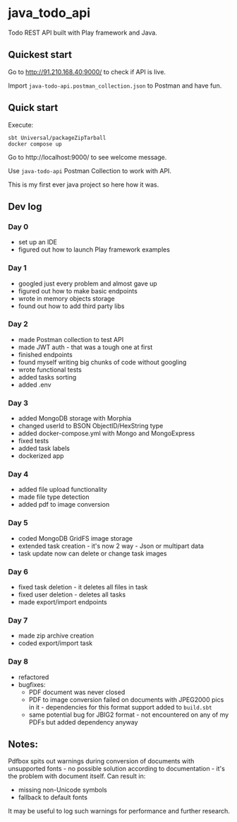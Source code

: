 # java_todo_api

Todo REST API built with Play framework and Java.

## Quickest start

Go to http://91.210.168.40:9000/ to check if API is live.

Import `java-todo-api.postman_collection.json` to Postman and have fun.



## Quick start
Execute:
```shell
sbt Universal/packageZipTarball
docker compose up
```

Go to http://localhost:9000/ to see welcome message.

Use `java-todo-api` Postman Collection to work with API. 



This is my first ever java project so here how it was.

## Dev log

### Day 0

* set up an IDE
* figured out how to launch Play framework examples

### Day 1

* googled just every problem and almost gave up
* figured out how to make basic endpoints
* wrote in memory objects storage
* found out how to add third party libs

### Day 2

* made Postman collection to test API
* made JWT auth - that was a tough one at first
* finished endpoints
* found myself writing big chunks of code without googling
* wrote functional tests
* added tasks sorting
* added .env 

### Day 3

* added MongoDB storage with Morphia
* changed userId to BSON ObjectID/HexString type
* added docker-compose.yml with Mongo and MongoExpress
* fixed tests
* added task labels
* dockerized app

### Day 4

* added file upload functionality
* made file type detection
* added pdf to image conversion

### Day 5

* coded MongoDB GridFS image storage
* extended task creation - it's now 2 way - Json or multipart data
* task update now can delete or change task images

### Day 6

* fixed task deletion - it deletes all files in task  
* fixed user deletion - deletes all tasks
* made export/import endpoints

### Day 7

* made zip archive creation
* coded export/import task

### Day 8

* refactored
* bugfixes:
  * PDF document was never closed
  * PDF to image conversion failed on documents with JPEG2000 pics in it - dependencies for this format support added to `build.sbt`
  * same potential bug for JBIG2 format - not encountered on any of my PDFs but added dependency anyway

## Notes:

Pdfbox spits out warnings during conversion of documents with unsupported fonts - no possible solution according to documentation - it's the problem with document itself. Can result in:
* missing non-Unicode symbols
* fallback to default fonts

It may be useful to log such warnings for performance and further research.